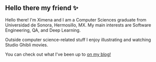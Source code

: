 ## Hello there my friend :sparkles: 

Hello there! I'm Ximena and I am a Computer Sciences graduate from Universidad de Sonora, Hermosillo, MX. My main interests are Software Engineering, QA, and Deep Learning.

Outside computer science-related stuff I enjoy illustrating and watching Studio Ghibli movies.

You can check out what I've been up to [on my blog!](https://ximenasandoval.github.io/)
